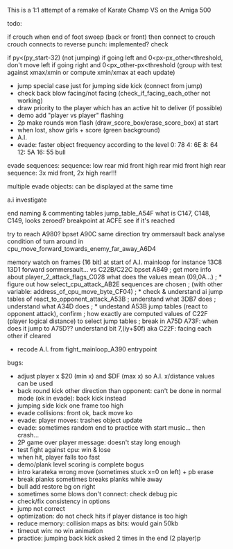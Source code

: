This is a 1:1 attempt of a remake of Karate Champ VS on the Amiga 500

todo:

if crouch when end of foot sweep (back or front) 
then connect to crouch
crouch connects to reverse punch: implemented? check


if py<(py_start-32) (not jumping)
if going left and 0<px-px_other<threshold, don't move left
if going right and 0<px_other-px<threshold
(group with test against xmax/xmin or compute xmin/xmax
at each update)

- jump special case just for jumping side kick (connect from jump)
- check back blow facing/not facing (check_if_facing_each_other not working)
- draw priority to the player which has an active hit to deliver (if possible)
- demo add "player vs player" flashing
- 2p make rounds won flash (draw_score_box/erase_score_box) at start
- when lost, show girls + score (green background)
- A.I.
- evade: faster object frequency according to the level
  0: 78 4: 6E 8: 64 12: 5A 16: 55
bull

evade sequences:
sequence: low rear mid front high rear mid front high rear
sequence: 3x mid front, 2x high rear!!!

multiple evade objects: can be displayed at the same time

a.i investigate

end naming & commenting tables jump_table_A54F
what is C147, C148, C149, looks zeroed?
breakpoint at ACFE see if it's reached

try to reach A980? 
bpset A90C same direction try ommersault back
analyse condition of turn around in cpu_move_forward_towards_enemy_far_away_A6D4


memory watch on frames (16 bit) at start of A.I. mainloop
for instance 13C8 13D1 forward sommersault... vs C22B/C22C
bpset A849
; get more info about player_2_attack_flags_C028 what does the values mean (09,0A...)
; * figure out how select_cpu_attack_AB2E sequences are chosen
; (with other variable: address_of_cpu_move_byte_CF04)
; * check & understand ai jump tables of react_to_opponent_attack_A53B
; understand what 3DB7 does
; understand what A34D does
; * undestand A53B jump tables (react to opponent attack), confirm
; how exactly are computed values of C22F (player logical distance) to select jump tables
; break in A75D  A73F: when does it jump to A75D?? understand bit  7,(iy+$0f) aka C22F: facing each other if cleared
* recode A.I. from fight_mainloop_A390 entrypoint

bugs:

- adjust player x $20 (min x) and $DF (max x) so A.I. x/distance values can be used
- back round kick other direction than opponent: can't be done in normal mode (ok in evade): back kick instead
- jumping side kick one frame too high
- evade collisions: front ok, back move ko
- evade: player moves: trashes object update
- evade: sometimes random end to practice with start music... then crash...
- 2P game over player message: doesn't stay long enough
- test fight against cpu: win & lose
- when hit, player falls too fast
- demo/plank level scoring is complete bogus
- intro karateka wrong move (sometimes stuck x=0 on left) + pb erase
- break planks sometimes breaks planks while away
- bull add restore bg on right
- sometimes some blows don't connect: check debug pic
- check/fix consistency in options
- jump not correct
- optimization: do not check hits if player distance is too high
- reduce memory: collision maps as bits: would gain 50kb
- timeout win: no win animation
- practice: jumping back kick asked 2 times in the end (2 player)p



